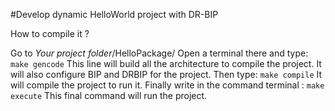 #Develop dynamic HelloWorld project with DR-BIP

How to compile it ?

Go to _Your project folder_/HelloPackage/
Open a terminal there and type: ```make gencode```
This line will build all the architecture to compile the project. It will also configure BIP and DRBIP for the project.
Then type: ```make compile```
It will compile the project to run it. 
Finally write in the command terminal :
```make execute```
This final command will run the project.
